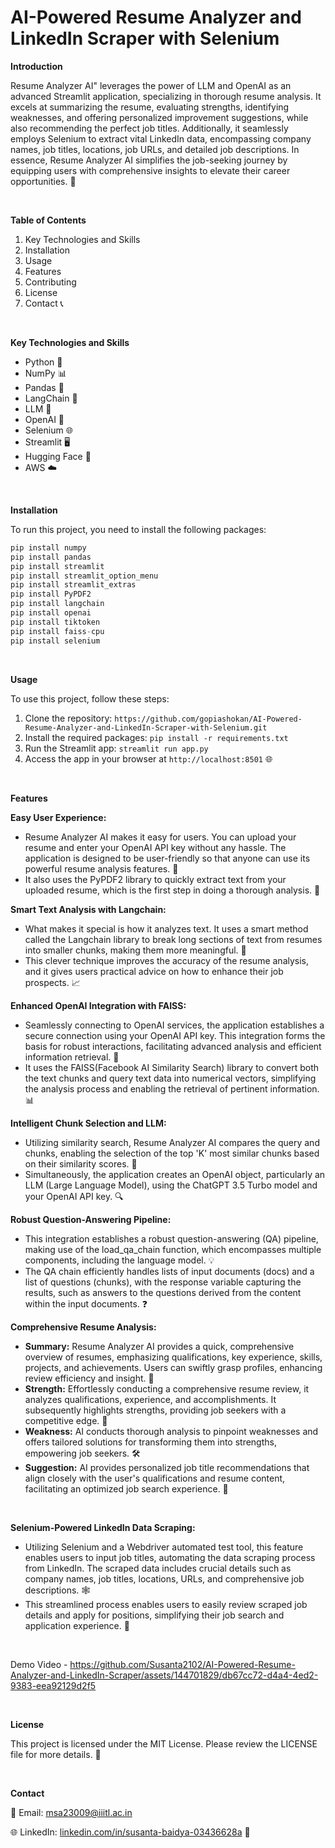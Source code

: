 # AI-Powered Resume Analyzer and LinkedIn Scraper with Selenium

**Introduction**

Resume Analyzer AI" leverages the power of LLM and OpenAI as an advanced Streamlit application, specializing in thorough resume analysis. It excels at summarizing the resume, evaluating strengths, identifying weaknesses, and offering personalized improvement suggestions, while also recommending the perfect job titles. Additionally, it seamlessly employs Selenium to extract vital LinkedIn data, encompassing company names, job titles, locations, job URLs, and detailed job descriptions. In essence, Resume Analyzer AI simplifies the job-seeking journey by equipping users with comprehensive insights to elevate their career opportunities. 🚀

<br />

**Table of Contents**

1. Key Technologies and Skills
2. Installation
3. Usage
4. Features
5. Contributing
6. License
7. Contact 📞

<br />

**Key Technologies and Skills**
- Python 🐍
- NumPy 📊
- Pandas 🐼
- LangChain 🔗
- LLM 🧠
- OpenAI 🤖
- Selenium 🌐
- Streamlit 🖥️
- Hugging Face 🤗
- AWS ☁️

<br />

**Installation**

To run this project, you need to install the following packages:

```python
pip install numpy
pip install pandas
pip install streamlit
pip install streamlit_option_menu
pip install streamlit_extras
pip install PyPDF2
pip install langchain
pip install openai
pip install tiktoken
pip install faiss-cpu
pip install selenium
```

<br />

**Usage**

To use this project, follow these steps:

1. Clone the repository: ```https://github.com/gopiashokan/AI-Powered-Resume-Analyzer-and-LinkedIn-Scraper-with-Selenium.git```
2. Install the required packages: ```pip install -r requirements.txt```
3. Run the Streamlit app: ```streamlit run app.py```
4. Access the app in your browser at ```http://localhost:8501``` 🌐

<br />

**Features**

**Easy User Experience:**
- Resume Analyzer AI makes it easy for users. You can upload your resume and enter your OpenAI API key without any hassle. The application is designed to be user-friendly so that anyone can use its powerful resume analysis features. 🧩
- It also uses the PyPDF2 library to quickly extract text from your uploaded resume, which is the first step in doing a thorough analysis. 📄

**Smart Text Analysis with Langchain:**
- What makes it special is how it analyzes text. It uses a smart method called the Langchain library to break long sections of text from resumes into smaller chunks, making them more meaningful. 🧠
- This clever technique improves the accuracy of the resume analysis, and it gives users practical advice on how to enhance their job prospects. 📈

**Enhanced OpenAI Integration with FAISS:**
- Seamlessly connecting to OpenAI services, the application establishes a secure connection using your OpenAI API key. This integration forms the basis for robust interactions, facilitating advanced analysis and efficient information retrieval. 🔐
- It uses the FAISS(Facebook AI Similarity Search) library to convert both the text chunks and query text data into numerical vectors, simplifying the analysis process and enabling the retrieval of pertinent information. 📊

**Intelligent Chunk Selection and LLM:**
- Utilizing similarity search, Resume Analyzer AI compares the query and chunks, enabling the selection of the top 'K' most similar chunks based on their similarity scores. 🎯
- Simultaneously, the application creates an OpenAI object, particularly an LLM (Large Language Model), using the ChatGPT 3.5 Turbo model and your OpenAI API key. 🔍

**Robust Question-Answering Pipeline:**
- This integration establishes a robust question-answering (QA) pipeline, making use of the load_qa_chain function, which encompasses multiple components, including the language model. 💡
- The QA chain efficiently handles lists of input documents (docs) and a list of questions (chunks), with the response variable capturing the results, such as answers to the questions derived from the content within the input documents. ❓

**Comprehensive Resume Analysis:**
- **Summary:** Resume Analyzer AI provides a quick, comprehensive overview of resumes, emphasizing qualifications, key experience, skills, projects, and achievements. Users can swiftly grasp profiles, enhancing review efficiency and insight. 📝
- **Strength:** Effortlessly conducting a comprehensive resume review, it analyzes qualifications, experience, and accomplishments. It subsequently highlights strengths, providing job seekers with a competitive edge. 💪
- **Weakness:** AI conducts thorough analysis to pinpoint weaknesses and offers tailored solutions for transforming them into strengths, empowering job seekers. 🛠️
- **Suggestion:** AI provides personalized job title recommendations that align closely with the user's qualifications and resume content, facilitating an optimized job search experience. 🎯

<br />

**Selenium-Powered LinkedIn Data Scraping:**
- Utilizing Selenium and a Webdriver automated test tool, this feature enables users to input job titles, automating the data scraping process from LinkedIn. The scraped data includes crucial details such as company names, job titles, locations, URLs, and comprehensive job descriptions. 🕸️
- This streamlined process enables users to easily review scraped job details and apply for positions, simplifying their job search and application experience. 📑

<br />

Demo Video - 
https://github.com/Susanta2102/AI-Powered-Resume-Analyzer-and-LinkedIn-Scraper/assets/144701829/db67cc72-d4a4-4ed2-9383-eea92129d2f5

<br />

**License**

This project is licensed under the MIT License. Please review the LICENSE file for more details. 📜

<br />

**Contact**

📧 Email: msa23009@iiitl.ac.in

🌐 LinkedIn: [linkedin.com/in/susanta-baidya-03436628a](https://www.linkedin.com/in/susanta-baidya-03436628a/) 🤝


